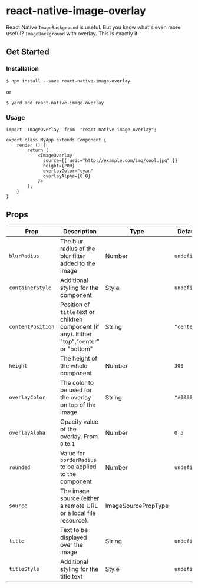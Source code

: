 # react-native-image-overlay

React Native `ImageBackground` is useful. But you know what's even more useful? `ImageBackground` with overlay. This is exactly it.

## Get Started

### Installation

    $ npm install --save react-native-image-overlay

or

    $ yard add react-native-image-overlay

### Usage

    import  ImageOverlay  from  "react-native-image-overlay";

    export class MyApp extends Component {
        render () {
            return (
                <ImageOverlay
                  source={{ uri:="http://example.com/img/cool.jpg" }}
                  height={200}
                  overlayColor="cyan"
                  overlayAlpha={0.8}
                />
            );
        }
    }

## Props

| Prop              | Description                                                                                | Type                | Default     |
| ----------------- | ------------------------------------------------------------------------------------------ | ------------------- | ----------- |
| `blurRadius`      | The blur radius of the blur filter added to the image                                      | Number              | `undefined` |
| `containerStyle`  | Additional styling for the component                                                       | Style               | `undefined` |
| `contentPosition` | Position of `title` text or children component (if any). Either "top","center" or "bottom" | String              | `"center"`  |
| `height`          | The height of the whole component                                                          | Number              | `300`       |
| `overlayColor`    | The color to be used for the overlay on top of the image                                   | String              | `"#000000"` |
| `overlayAlpha`    | Opacity value of the overlay. From `0` to `1`                                              | Number              | `0.5`       |
| `rounded`         | Value for `borderRadius` to be applied to the component                                    | Number              | `undefined` |
| `source`          | The image source (either a remote URL or a local file resource).                           | ImageSourcePropType |             |
| `title`           | Text to be displayed over the image                                                        | String              | `undefined` |
| `titleStyle`      | Additional styling for the title text                                                      | Style               | `undefined` |
